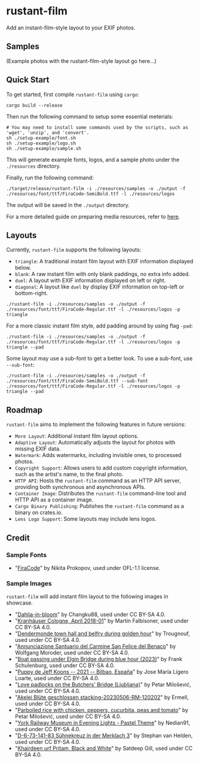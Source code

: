 # rustant-film

Add an instant-film-style layout to your EXIF photos.

## Samples

(Example photos with the rustant-film-style layout go here...)

## Quick Start

To get started, first compile `rustant-film` using `cargo`:

```
cargo build --release
```

Then run the following command to setup some essential meterials:

```shell
# You may need to install some commands used by the scripts, such as 'wget', 'unzip', and 'convert'.
sh ./setup-example/font.sh
sh ./setup-example/logo.sh
sh ./setup-example/sample.sh
```

This will generate example fonts, logos, and a sample photo under the `./resources` directory.

Finally, run the following command:

```shell
./target/release/rustant-film -i ./resources/samples -o ./output -f ./resources/font/ttf/FiraCode-SemiBold.ttf -l ./resources/logos
```

The output will be saved in the `./output` directory.

For a more detailed guide on preparing media resources, refer to [here](./setup-example/readme.md).

## Layouts

Currently, `rustant-film` supports the following layouts:

- `triangle`: A traditional instant film layout with EXIF information displayed below.
- `blank`: A raw instant film with only blank paddings, no extra info added.
- `duel`: A layout with EXIF information displayed on left or right.
- `diagonal`: A layout like `duel` by display EXIF information on top-left or bottom-right.

```shell
./rustant-film -i ./resources/samples -o ./output -f ./resources/font/ttf/FiraCode-Regular.ttf -l ./resources/logos -p triangle
```

For a more classic instant film style, add padding around by using flag `-pad`:

```shell
./rustant-film -i ./resources/samples -o ./output -f ./resources/font/ttf/FiraCode-Regular.ttf -l ./resources/logos -p triangle --pad
```

Some layout may use a sub-font to get a better look. To use a sub-font, use `--sub-font`:

```shell
./rustant-film -i ./resources/samples -o ./output -f ./resources/font/ttf/FiraCode-SemiBold.ttf --sub-font ./resources/font/ttf/FiraCode-Regular.ttf -l ./resources/logos -p triangle --pad
```

## Roadmap

`rustant-film` aims to implement the following features in future versions:

- `More Layout`: Additional instant film layout options.
- `Adaptive Layout`: Automatically adjusts the layout for photos with missing EXIF data.
- `Watermark`: Adds watermarks, including invisible ones, to processed photos.
- `Copyright Support`: Allows users to add custom copyright information, such as the artist's name, to the final photo.
- `HTTP API`: Hosts the `rustant-film` command as an HTTP API server, providing both synchronous and asynchronous APIs.
- `Container Image`: Distributes the `rustant-film` command-line tool and HTTP API as a container image.
- `Cargo Binary Publishing`: Publishes the `rustant-film` command as a binary on crates.io.
- `Lens Logo Support`: Some layouts may include lens logos.

## Credit

### Sample Fonts

- "[FiraCode](https://github.com/tonsky/FiraCode)" by Nikita Prokopov, used under OFL-1.1 license.

### Sample Images

`rustant-film` will add instant film layout to the following images in showcase.

- "[Dahlia-in-bloom](https://commons.wikimedia.org/wiki/File:Dahlia-in-bloom.jpg)" by Changku88, used under CC BY-SA 4.0. <!-- Apple -->
- "[Kranhäuser Cologne, April 2018-01](https://commons.wikimedia.org/wiki/File:Kranh%C3%A4user_Cologne,_April_2018_-01.jpg)" by Martin Falbisoner, used under CC BY-SA 4.0. <!-- Canon -->
- "[Dendermonde town hall and belfry during golden hour](https://commons.wikimedia.org/wiki/File:Dendermonde_town_hall_and_belfry_during_golden_hour_(DSCF0501).jpg)" by Trougnouf, used under CC BY-SA 4.0. <!-- Fujifilm -->
- "[Annunciazione Santuario del Carmine San Felice del Benaco](https://commons.wikimedia.org/wiki/File:Annunciazione_Santuario_del_Carmine_San_Felice_del_Benaco.jpg)" by Wolfgang Moroder, used under CC BY-SA 4.0. <!-- Hasselblad -->
- "[Boat passing under Elgin Bridge during blue hour (2023)](https://commons.wikimedia.org/wiki/File:Boat_passing_under_Elgin_Bridge_during_blue_hour_(2023)-L1003785.jpg)" by Frank Schulenburg, used under CC BY-SA 4.0. <!-- Leica -->
- "[Puppy de Jeff Koons -- 2021 -- Bilbao, España](https://commons.wikimedia.org/wiki/File:Puppy_de_Jeff_Koons_--_2021_--_Bilbao,_Espa%C3%B1a.jpg)" by Jose María Ligero Loarte, used under CC BY-SA 4.0. <!-- Nikon -->
- "[Love padlocks on the Butchers' Bridge (Ljubljana)](https://commons.wikimedia.org/wiki/File:Love_padlocks_on_the_Butchers%27_Bridge_(Ljubljana).jpg)" by Petar Milošević, used under CC BY-SA 4.0. <!-- Olympus -->
- "[Akelei Blüte geschlossen stacking-20230506-RM-120202](https://commons.wikimedia.org/wiki/File:Akelei_Bl%C3%BCte_geschlossen_stacking-20230506-RM-120202.jpg)" by Ermell, used under CC BY-SA 4.0. <!-- OM Digital Solutions -->
- "[Parboiled rice with chicken, peppers, cucurbita, peas and tomato](https://commons.wikimedia.org/wiki/File:Parboiled_rice_with_chicken,_peppers,_cucurbita,_peas_and_tomato.jpg)" by Petar Milošević, used under CC BY-SA 4.0. <!-- Panasonic -->
- "[York Railway Museum in Evening Lights - Pastel Theme](https://commons.wikimedia.org/wiki/File:York_Railway_Museum_in_Evening_Lights_-_Pastel_Theme.jpg)" by Nedian91, used under CC BY-SA 4.0. <!-- Pantex -->
- "[D-6-73-141-83 Sühnekreuz in der Merklach 3](https://commons.wikimedia.org/wiki/File:D-6-73-141-83_S%C3%BChnekreuz_in_der_Merklach_3.jpg)" by Stephan van Helden, used under CC BY-SA 4.0. <!-- Ricoh -->
- "[Khairdeen urf Pritam, Black and White](https://commons.wikimedia.org/wiki/File:Khairdeen_urf_Pritam,_Black_and_White.jpg)" by Satdeep Gill, used under CC BY-SA 4.0. <!-- Sony -->
